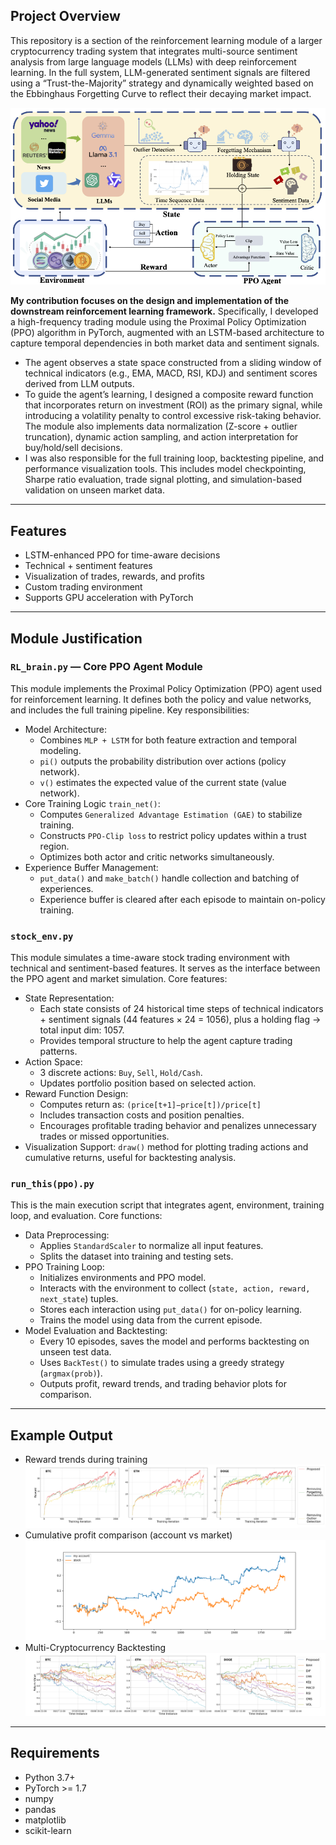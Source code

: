 ## Project Overview
This repository is a section of the reinforcement learning module of a larger cryptocurrency trading system that integrates multi-source sentiment analysis from large language models (LLMs) with deep reinforcement learning. In the full system, LLM-generated sentiment signals are filtered using a “Trust-the-Majority” strategy and dynamically weighted based on the Ebbinghaus Forgetting Curve to reflect their decaying market impact.

![System Framework](images/FrameWork.png)

**My contribution focuses on the design and implementation of the downstream reinforcement learning framework.** Specifically, I developed a high-frequency trading module using the Proximal Policy Optimization (PPO) algorithm in PyTorch, augmented with an LSTM-based architecture to capture temporal dependencies in both market data and sentiment signals. 
- The agent observes a state space constructed from a sliding window of technical indicators (e.g., EMA, MACD, RSI, KDJ) and sentiment scores derived from LLM outputs.
- To guide the agent’s learning, I designed a composite reward function that incorporates return on investment (ROI) as the primary signal, while introducing a volatility penalty to control excessive risk-taking behavior. The module also implements data normalization (Z-score + outlier truncation), dynamic action sampling, and action interpretation for buy/hold/sell decisions.
- I was also responsible for the full training loop, backtesting pipeline, and performance visualization tools. This includes model checkpointing, Sharpe ratio evaluation, trade signal plotting, and simulation-based validation on unseen market data.

---

## Features

- LSTM-enhanced PPO for time-aware decisions
- Technical + sentiment features
- Visualization of trades, rewards, and profits
- Custom trading environment
- Supports GPU acceleration with PyTorch

---

## Module Justification

### `RL_brain.py` — Core PPO Agent Module

This module implements the Proximal Policy Optimization (PPO) agent used for reinforcement learning. It defines both the policy and value networks, and includes the full training pipeline. Key responsibilities:

- Model Architecture:
    - Combines `MLP + LSTM` for both feature extraction and temporal modeling.
    - `pi()` outputs the probability distribution over actions (policy network).
    - `v()` estimates the expected value of the current state (value network).
- Core Training Logic `train_net()`:
    - Computes `Generalized Advantage Estimation (GAE)` to stabilize training.
    - Constructs `PPO-Clip loss` to restrict policy updates within a trust region.
    - Optimizes both actor and critic networks simultaneously.
- Experience Buffer Management:
    - `put_data()` and `make_batch()` handle collection and batching of experiences.
    - Experience buffer is cleared after each episode to maintain on-policy training.

### `stock_env.py`

This module simulates a time-aware stock trading environment with technical and sentiment-based features. It serves as the interface between the PPO agent and market simulation. Core features:

- State Representation:
    - Each state consists of 24 historical time steps of technical indicators + sentiment signals (44 features × 24 = 1056), plus a holding flag → total input dim: 1057.
    - Provides temporal structure to help the agent capture trading patterns.
- Action Space:
    - 3 discrete actions: `Buy`, `Sell`, `Hold/Cash`.
    - Updates portfolio position based on selected action.
- Reward Function Design:
    - Computes return as:
        `(price[t+1]−price[t])/price[t]`
    - Includes transaction costs and position penalties.
    - Encourages profitable trading behavior and penalizes unnecessary trades or missed opportunities.
- Visualization Support:
    `draw()` method for plotting trading actions and cumulative returns, useful for backtesting analysis.

### `run_this(ppo).py`

This is the main execution script that integrates agent, environment, training loop, and evaluation. Core functions:
- Data Preprocessing:
    - Applies `StandardScaler` to normalize all input features.
    - Splits the dataset into training and testing sets.
- PPO Training Loop:
    - Initializes environments and PPO model.
    - Interacts with the environment to collect (`state, action, reward, next_state`) tuples.
    - Stores each interaction using `put_data()` for on-policy learning.
    - Trains the model using data from the current episode.
- Model Evaluation and Backtesting:
    - Every 10 episodes, saves the model and performs backtesting on unseen test data.
    - Uses `BackTest()` to simulate trades using a greedy strategy (`argmax(prob)`).
    - Outputs profit, reward trends, and trading behavior plots for comparison.

---

## Example Output

- Reward trends during training
    ![Train_reward](images/Train_reward.png)
- Cumulative profit comparison (account vs market)
    ![profit_Best_test-OHLCV](images/profit_Best_test-OHLCV.png)
- Multi-Cryptocurrency Backtesting
    ![Test_value](images/Test_value.png)

---

## Requirements

- Python 3.7+
- PyTorch >= 1.7
- numpy
- pandas
- matplotlib
- scikit-learn

